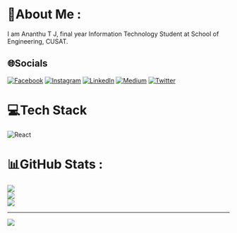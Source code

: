 # 💫About Me :
I am Ananthu T J, final year Information Technology Student at School of Engineering, CUSAT.



## 🌐Socials
[![Facebook](https://img.shields.io/badge/Facebook-%231877F2.svg?logo=Facebook&logoColor=white)](https://facebook.com/deepakmsdev) [![Instagram](https://img.shields.io/badge/Instagram-%23E4405F.svg?logo=Instagram&logoColor=white)](https://www.instagram.com/ananthu_tj/) [![LinkedIn](https://img.shields.io/badge/LinkedIn-%230077B5.svg?logo=linkedin&logoColor=white)](https://www.linkedin.com/in/iamdeepakms/) [![Medium](https://img.shields.io/badge/Medium-12100E?logo=medium&logoColor=white)](https://medium.com/@deepakcoder80) [![Twitter](https://img.shields.io/badge/Twitter-%231DA1F2.svg?logo=Twitter&logoColor=white)](https://twitter.com/iamdeepakms) 

# 💻Tech Stack
![React](https://img.shields.io/badge/React-20232A?style=for-the-badge&logo=react&logoColor=61DAFB)
# 📊GitHub Stats :
![](https://github-readme-stats.vercel.app/api?username=Ananthutj&theme=merko&hide_border=false&include_all_commits=false&count_private=false)<br/>
![](https://github-readme-streak-stats.herokuapp.com/?user=Ananthutj&theme=merko&hide_border=false)<br/>
![](https://github-readme-stats.vercel.app/api/top-langs/?username=Ananthutj&theme=merko&hide_border=false&include_all_commits=false&count_private=false&layout=compact)




---
[![](https://visitcount.itsvg.in/api?id=Ananthutj&icon=0&color=3)](https://visitcount.itsvg.in)


  <!-- Proudly created with GPRM ( https://gprm.itsvg.in ) -->
  
